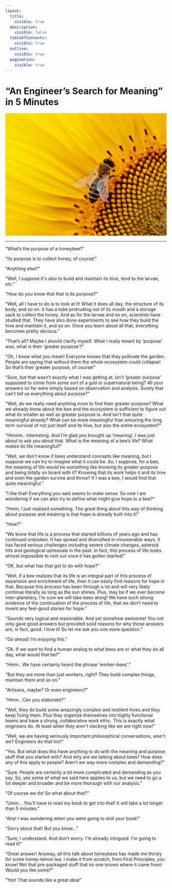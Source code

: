 ```yaml
---
layout:
  title:
    visible: true
  description:
    visible: false
  tableOfContents:
    visible: true
  outline:
    visible: true
  pagination:
    visible: true
---
```


# “An Engineer’s Search for Meaning” in 5 Minutes



![Honeybee Photo by Alexas\_Fotos on Unsplash](.gitbook/assets/0.jpeg)



***



“What’s the purpose of a honeybee?”

“Its purpose is to collect honey, of course!”

“Anything else?”

“Well, I suppose it's also to build and maintain its hive, tend to the larvae, etc.”

“How do you know that that is its purpose?”

“Well, all I have to do is to look at it! What it does all day, the structure of its body, and so on. It has a tube protruding out of its mouth and a storage sack to collect the honey. And as for the larvae and so on, scientists have studied that. They have also done experiments to see how they build the hive and maintain it, and so on. Once you learn about all that, everything becomes pretty obvious.”

“That’s all? Maybe I should clarify myself. What I really meant by ‘purpose’ was, what is their ‘greater purpose’?”

“Oh, I know what you mean! Everyone knows that they pollinate the garden. People are saying that without them the whole ecosystem could collapse! So that’s their greater purpose, of course!”

“Sure, but that wasn’t exactly what I was getting at. Isn’t ‘greater purpose’ supposed to come from some sort of a god or supernatural being? All your answers so far were simply based on observation and analysis. Surely that can’t tell us everything about purpose?”

“Well, do we really need anything more to find their greater purpose? What we already know about the bee and the ecosystem is sufficient to figure out what its smaller as well as greater purpose is. And isn't that quite meaningful already? What can be more meaningful than ensuring the long term survival of not just itself and its hive, but also the entire ecosystem?”

“Hmmm.. Interesting. And I’m glad you brought up ‘meaning’. I was just about to ask you about that. What is the meaning of a bee’s life? What makes its life meaningful?”

“Well, we don’t know if bees understand concepts like meaning, but I suppose we can try to imagine what it could be. So, I suppose, for a bee, the meaning of life would be something like knowing its greater purpose and being totally on board with it? Knowing that its work helps it and its hive and even the garden survive and thrive? If I was a bee, I would find that quite meaningful.”

“I like that! Everything you said seems to make sense. So now I am wondering if we can also try to define what might give hope to a bee?”

“Hmm, I just realized something. The great thing about this way of thinking about purpose and meaning is that hope is already built into it!”

“How?”

“We know that life is a process that started billions of years ago and has continued unbroken. It has spread and diversified in innumerable ways. It has faced serious challenges including severe climate changes, asteroid hits and geological upheavals in the past. In fact, this process of life looks almost impossible to root out once it has gotten started!”

“OK, but what has that got to do with hope?”

“Well, if a bee realizes that its life is an integral part of this process of expansion and enrichment of life, then it can easily find reasons for hope in that. Because this process has been through a lot and will very likely continue literally as long as the sun shines. Plus, may be if we ever become inter-planetary, I'm sure we will take bees along! We have such strong evidence of the continuation of the process of life, that we don't need to invent any feel-good stories for hope.”

“Sounds very logical and reasonable. And yet somehow awesome! You not only gave good answers but provided solid reasons for why those answers are, in fact, good. I love it! So let me ask you one more question.”

“Go ahead! I’m enjoying this.”

“Ok. If we want to find a human analog to what bees are or what they do all day, what would that be?”

“Hmm.. We have certainly heard the phrase 'worker-bees'."

"But they are more than just workers, right? They build complex things, maintain them and so on."

"Artisans, maybe? Or even engineers?”

“Hmm.. Can you elaborate?”

“Well, they do build some amazingly complex and resilient hives and they keep fixing them. Plus they organize themselves into highly functional teams and have a strong, collaborative work ethic. This is exactly what engineers do. At least when they aren't slacking like we are right now!”

“Well, we are having seriously important philosophical conversations, aren't we? Engineers do that too!”

“Yes. But what does this have anything to do with the meaning and purpose stuff that you started with? And why are we talking about bees? How does any of this apply to people? Aren't we way more complex and demanding?”

“Sure. People are certainly a lot more complicated and demanding as you say. So, yes some of what we said here applies to us, but we need to go a lot deeper and broader and be more thorough with our analysis."

"Of course we do! So what about that?"

"Umm... You’ll have to read my book to get into that! It will take a lot longer than 5 minutes.”

“Aha! I was wondering when you were going to shill your book!”

“Sorry about that! But you know…”

“Sure, I understand. And don’t worry. I'm already intrigued. I'm going to read it!”

“Great answer! Anyway, all this talk about honeybees has made me thirsty for some honey-lemon tea. I make it from scratch, from First Principles, you know! Not that pre-packaged stuff that no one knows where it came from! Would you like some?”

“Yes! That sounds like a great idea!”

